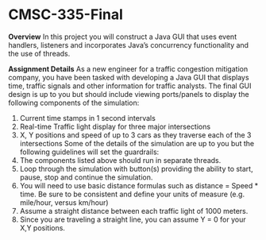 # CMSC-335-Final

**Overview**
In this project you will construct a Java GUI that uses event handlers, listeners and incorporates Java’s
concurrency functionality and the use of threads. 

**Assignment Details**
As a new engineer for a traffic congestion mitigation company, you have been tasked with developing a
Java GUI that displays time, traffic signals and other information for traffic analysts. The final GUI design
is up to you but should include viewing ports/panels to display the following components of the
simulation:
1. Current time stamps in 1 second intervals
2. Real-time Traffic light display for three major intersections
3. X, Y positions and speed of up to 3 cars as they traverse each of the 3 intersections
Some of the details of the simulation are up to you but the following guidelines will set the guardrails:
1. The components listed above should run in separate threads.
2. Loop through the simulation with button(s) providing the ability to start, pause, stop and
continue the simulation.
3. You will need to use basic distance formulas such as distance = Speed * time. Be sure to be
consistent and define your units of measure (e.g. mile/hour, versus km/hour)
4. Assume a straight distance between each traffic light of 1000 meters.
5. Since you are traveling a straight line, you can assume Y = 0 for your X,Y positions.
